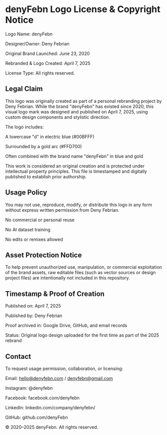 # denyFebn Logo License & Copyright Notice

Logo Name: denyFebn

Designer/Owner: Deny Febrian

Original Brand Launched: June 23, 2020

Rebranded & Logo Created: April 7, 2025

License Type: All rights reserved.

## Legal Claim

This logo was originally created as part of a personal rebranding project by Deny Febrian. While the brand "denyFebn" has existed since 2020, this visual logo mark was designed and published on April 7, 2025, using custom design components and stylistic direction.

The logo includes:

A lowercase "d" in electric blue (#00BFFF)

Surrounded by a gold arc (#FFD700)

Often combined with the brand name "denyFebn" in blue and gold

This work is considered an original creation and is protected under intellectual property principles. This file is timestamped and digitally published to establish prior authorship.

## Usage Policy

You may not use, reproduce, modify, or distribute this logo in any form without express written permission from Deny Febrian.

No commercial or personal reuse

No AI dataset training

No edits or remixes allowed

## Asset Protection Notice

To help prevent unauthorized use, manipulation, or commercial exploitation of the brand assets, raw editable files (such as vector sources or design project files) are intentionally not included in this repository.

## Timestamp & Proof of Creation

Published on: April 7, 2025

Published by: Deny Febrian

Proof archived in: Google Drive, GitHub, and email records

Status: Original logo design uploaded for the first time as part of the 2025 rebrand

## Contact

To request usage permission, collaboration, or licensing:

Email: hello@denyfebn.com / denyfebn@gmail.com

Instagram: @denyfebn

Facebook: facebook.com/denyfebn

LinkedIn: linkedin.com/company/denyfebn/

GitHub: github.com/denyFebn

© 2020–2025 denyFebn. All rights reserved.
